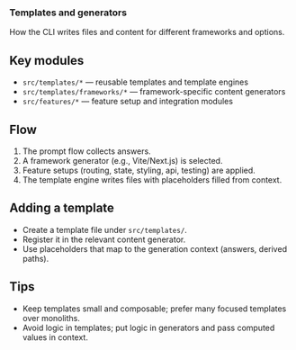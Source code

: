 ### Templates and generators

How the CLI writes files and content for different frameworks and options.

## Key modules

- `src/templates/*` — reusable templates and template engines
- `src/templates/frameworks/*` — framework-specific content generators
- `src/features/*` — feature setup and integration modules

## Flow

1. The prompt flow collects answers.
2. A framework generator (e.g., Vite/Next.js) is selected.
3. Feature setups (routing, state, styling, api, testing) are applied.
4. The template engine writes files with placeholders filled from context.

## Adding a template

- Create a template file under `src/templates/`.
- Register it in the relevant content generator.
- Use placeholders that map to the generation context (answers, derived paths).

## Tips

- Keep templates small and composable; prefer many focused templates over monoliths.
- Avoid logic in templates; put logic in generators and pass computed values in context.
